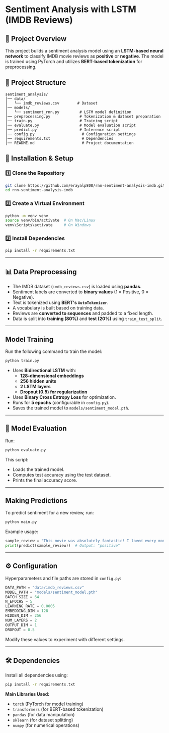 # Sentiment Analysis with LSTM (IMDB Reviews)

## 📌 Project Overview
This project builds a sentiment analysis model using an **LSTM-based neural network** to classify IMDB movie reviews as **positive** or **negative**. The model is trained using PyTorch and utilizes **BERT-based tokenization** for preprocessing.

## 📂 Project Structure
```
sentiment_analysis/
│── data/
│   └── imdb_reviews.csv        # Dataset
│── models/
│   └── sentiment_rnn.py         # LSTM model definition
│── preprocessing.py             # Tokenization & dataset preparation
│── train.py                     # Training script
│── evaluate.py                  # Model evaluation script
│── predict.py                   # Inference script
│── config.py                     # Configuration settings
│── requirements.txt              # Dependencies
│── README.md                     # Project documentation
```

## 🚀 Installation & Setup
### **1️⃣ Clone the Repository**
```bash
git clone https://github.com/erayalp808/rnn-sentiment-analysis-imdb.git
cd rnn-sentiment-analysis-imdb
```

### **2️⃣ Create a Virtual Environment**
```bash
python -m venv venv
source venv/bin/activate  # On Mac/Linux
venv\Scripts\activate     # On Windows
```

### **3️⃣ Install Dependencies**
```bash
pip install -r requirements.txt
```

---

## 📊 Data Preprocessing
- The IMDB dataset (`imdb_reviews.csv`) is loaded using **pandas**.
- Sentiment labels are converted to **binary values** (1 = Positive, 0 = Negative).
- Text is tokenized using **BERT's `AutoTokenizer`**.
- A vocabulary is built based on training data.
- Reviews are **converted to sequences** and padded to a fixed length.
- Data is split into **training (80%)** and **test (20%)** using `train_test_split`.

---

## Model Training
Run the following command to train the model:
```bash
python train.py
```
- Uses **Bidirectional LSTM** with:
  - **128-dimensional embeddings**
  - **256 hidden units**
  - **2 LSTM layers**
  - **Dropout (0.5) for regularization**
- Uses **Binary Cross Entropy Loss** for optimization.
- Runs for **5 epochs** (configurable in `config.py`).
- Saves the trained model to `models/sentiment_model.pth`.

---

## 🎯 Model Evaluation
Run:
```bash
python evaluate.py
```
This script:
- Loads the trained model.
- Computes test accuracy using the test dataset.
- Prints the final accuracy score.

---

## Making Predictions
To predict sentiment for a new review, run:
```bash
python main.py
```
Example usage:
```python
sample_review = "This movie was absolutely fantastic! I loved every moment."
print(predict(sample_review))  # Output: "positive"
```

---

## ⚙️ Configuration
Hyperparameters and file paths are stored in `config.py`:
```python
DATA_PATH = "data/imdb_reviews.csv"
MODEL_PATH = "models/sentiment_model.pth"
BATCH_SIZE = 64
N_EPOCHS = 5
LEARNING_RATE = 0.0005
EMBEDDING_DIM = 128
HIDDEN_DIM = 256
NUM_LAYERS = 2
OUTPUT_DIM = 1
DROPOUT = 0.5
```
Modify these values to experiment with different settings.

---

## 🛠 Dependencies
Install all dependencies using:
```bash
pip install -r requirements.txt
```
**Main Libraries Used:**
- `torch` (PyTorch for model training)
- `transformers` (for BERT-based tokenization)
- `pandas` (for data manipulation)
- `sklearn` (for dataset splitting)
- `numpy` (for numerical operations)


